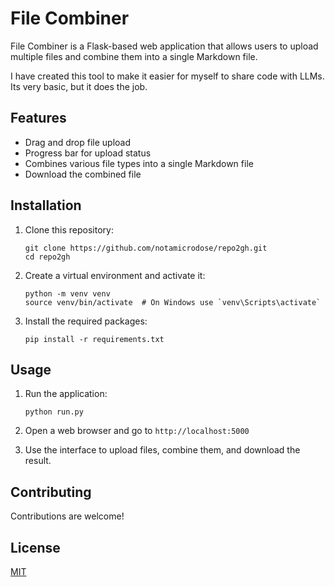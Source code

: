 # File Combiner

File Combiner is a Flask-based web application that allows users to upload multiple files and combine them into a single Markdown file.

I have created this tool to make it easier for myself to share code with LLMs. Its very basic, but it does the job.

## Features

- Drag and drop file upload
- Progress bar for upload status
- Combines various file types into a single Markdown file
- Download the combined file

## Installation

1. Clone this repository:
   ```
   git clone https://github.com/notamicrodose/repo2gh.git
   cd repo2gh
   ```

2. Create a virtual environment and activate it:
   ```
   python -m venv venv
   source venv/bin/activate  # On Windows use `venv\Scripts\activate`
   ```

3. Install the required packages:
   ```
   pip install -r requirements.txt
   ```

## Usage

1. Run the application:
   ```
   python run.py
   ```

2. Open a web browser and go to `http://localhost:5000`

3. Use the interface to upload files, combine them, and download the result.

## Contributing

Contributions are welcome!

## License
[MIT](https://choosealicense.com/licenses/mit/)
